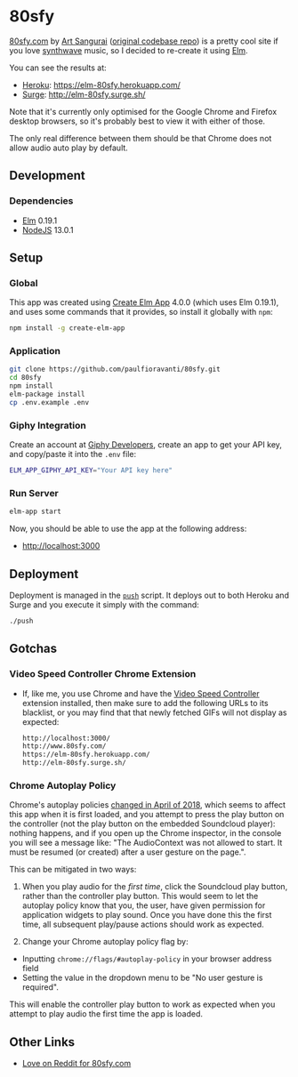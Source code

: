# 80sfy

[80sfy.com][] by [Art Sangurai][] ([original codebase repo][]) is a pretty cool
site if you love [synthwave][] music, so I decided to re-create it using
[Elm][].

You can see the results at:

- [Heroku][]: <https://elm-80sfy.herokuapp.com/>
- [Surge][]: <http://elm-80sfy.surge.sh/>

Note that it's currently only optimised for the Google Chrome and Firefox
desktop browsers, so it's probably best to view it with either of those.

The only real difference between them should be that Chrome does not allow
audio auto play by default.

## Development

### Dependencies

- [Elm][] 0.19.1
- [NodeJS][] 13.0.1

## Setup

### Global

This app was created using [Create Elm App][] 4.0.0 (which uses Elm 0.19.1), and
uses some commands that it provides, so install it globally with `npm`:

```sh
npm install -g create-elm-app
```

### Application

```sh
git clone https://github.com/paulfioravanti/80sfy.git
cd 80sfy
npm install
elm-package install
cp .env.example .env
```

### Giphy Integration

Create an account at [Giphy Developers][], create an app to get your API key,
and copy/paste it into the `.env` file:

```sh
ELM_APP_GIPHY_API_KEY="Your API key here"
```

### Run Server

```sh
elm-app start
```

Now, you should be able to use the app at the following address:

- <http://localhost:3000>

## Deployment

Deployment is managed in the [`push`](push) script. It deploys out to both
Heroku and Surge and you execute it simply with the command:

```sh
./push
```


## Gotchas

### Video Speed Controller Chrome Extension

- If, like me, you use Chrome and have the [Video Speed Controller][]
  extension installed, then make sure to add the following URLs to its
  blacklist, or you may find that that newly fetched GIFs will not display as
  expected:

  ```sh
  http://localhost:3000/
  http://www.80sfy.com/
  https://elm-80sfy.herokuapp.com/
  http://elm-80sfy.surge.sh/
  ```

### Chrome Autoplay Policy

Chrome's autoplay policies [changed in April of 2018][Chrome Autoplay Policy
Changes], which seems to affect this app when it is first loaded, and you
attempt to press the play button on the controller (not the play button on the
embedded Soundcloud player): nothing happens, and if you open up the Chrome
inspector, in the console you will see a message like: "The AudioContext was not
allowed to start. It must be resumed (or created) after a user gesture on the
page.".

This can be mitigated in two ways:

1. When you play audio for the _first time_, click the Soundcloud play button,
rather than the controller play button. This would seem to let the autoplay
policy know that you, the user, have given permission for application widgets
to play sound. Once you have done this the first time, all subsequent play/pause
actions should work as expected.

2. Change your Chrome autoplay policy flag by:
  - Inputting `chrome://flags/#autoplay-policy` in your browser address field
  - Setting the value in the dropdown menu to be "No user gesture is required".

This will enable the controller play button to work as expected when you attempt
to play audio the first time the app is loaded.

## Other Links

- [Love on Reddit for 80sfy.com][80sfy on Reddit]

[80sfy.com]: http://www.80sfy.com/
[80sfy on Reddit]: https://www.reddit.com/r/outrun/comments/5rdvks/my_boyfriend_made_a_website_that_plays_synthwave/
[Art Sangurai]: http://www.digitalbloc.com/
[Chrome Autoplay Policy Changes]: https://developers.google.com/web/updates/2017/09/autoplay-policy-changes#webaudio
[Create Elm App]: https://github.com/halfzebra/create-elm-app
[Elm]: http://elm-lang.org/
[Giphy Developers]: https://developers.giphy.com/
[Heroku]: https://www.heroku.com/
[Map.! when compiling with --debug]: https://github.com/elm/compiler/issues/1851
[NodeJS]: https://nodejs.org/en/
[original codebase repo]: https://bitbucket.org/asangurai/80sfy/src/master/
[Soundcloud]: https://soundcloud.com
[Soundcloud register new app]: http://soundcloud.com/you/apps/new
[Surge]: https://surge.sh/
[synthwave]: https://en.wikipedia.org/wiki/Synthwave
[Video Speed Controller]: https://chrome.google.com/webstore/detail/video-speed-controller/nffaoalbilbmmfgbnbgppjihopabppdk?hl=en
